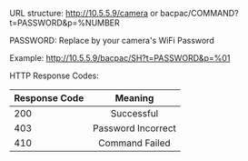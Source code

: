 URL structure:
http://10.5.5.9/camera or bacpac/COMMAND?t=PASSWORD&p=%NUMBER

PASSWORD: Replace by your camera's WiFi Password

Example: http://10.5.5.9/bacpac/SH?t=PASSWORD&p=%01

HTTP Response Codes:

| Response Code | Meaning  |
| ------------- |:-------------:|
| 200 | Successful |
| 403 | Password Incorrect |
| 410 | Command Failed |